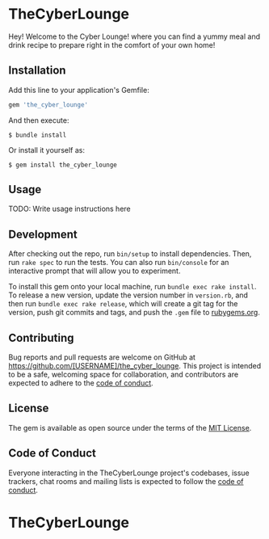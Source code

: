 # TheCyberLounge

Hey! Welcome to the Cyber Lounge! where you can find a yummy meal and drink recipe to prepare right in the comfort of your own home!

## Installation

Add this line to your application's Gemfile:

```ruby
gem 'the_cyber_lounge'
```

And then execute:

    $ bundle install

Or install it yourself as:

    $ gem install the_cyber_lounge

## Usage

TODO: Write usage instructions here

## Development

After checking out the repo, run `bin/setup` to install dependencies. Then, run `rake spec` to run the tests. You can also run `bin/console` for an interactive prompt that will allow you to experiment.

To install this gem onto your local machine, run `bundle exec rake install`. To release a new version, update the version number in `version.rb`, and then run `bundle exec rake release`, which will create a git tag for the version, push git commits and tags, and push the `.gem` file to [rubygems.org](https://rubygems.org).

## Contributing

Bug reports and pull requests are welcome on GitHub at https://github.com/[USERNAME]/the_cyber_lounge. This project is intended to be a safe, welcoming space for collaboration, and contributors are expected to adhere to the [code of conduct](https://github.com/[USERNAME]/the_cyber_lounge/blob/master/CODE_OF_CONDUCT.md).


## License

The gem is available as open source under the terms of the [MIT License](https://opensource.org/licenses/MIT).

## Code of Conduct

Everyone interacting in the TheCyberLounge project's codebases, issue trackers, chat rooms and mailing lists is expected to follow the [code of conduct](https://github.com/[USERNAME]/the_cyber_lounge/blob/master/CODE_OF_CONDUCT.md).
# TheCyberLounge
